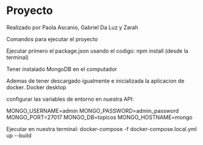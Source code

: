 # Proyecto #

Realizado por Paola Ascanio, Gabriel Da Luz y Zarah

Comandos para ejecutar el proyecto 

Ejecutar primero el package.json usando el codigo: npm install (desde la terminal)

Tener instalado MongoDB en el computador 

Ademas de tener descargado igualmente e inicializada la aplicacion de docker. Docker desktop 

configurar las variables de entorno en nuestra API:

MONGO_USERNAME=admin
MONGO_PASSWORD=admin_password
MONGO_PORT=27017
MONGO_DB=topicos
MONGO_HOSTNAME=mongo

Ejecutar en nuestra terminal: docker-compose -f docker-compose.local.yml up --build
